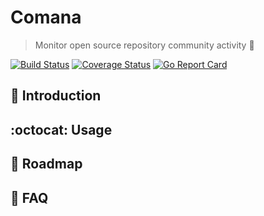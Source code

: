 # Comana

> Monitor open source repository community activity :telescope:

[![Build Status](https://travis-ci.org/forstmeier/comana.svg?branch=master)](https://travis-ci.org/forstmeier/comana) [![Coverage Status](https://coveralls.io/repos/github/forstmeier/comana/badge.svg?branch=master)](https://coveralls.io/github/forstmeier/comana?branch=master) [![Go Report Card](https://goreportcard.com/badge/github.com/forstmeier/comana)](https://goreportcard.com/report/github.com/forstmeier/comana)

## :beers: Introduction

<!-- **Comana** is an application to monitor open source community activity and provide data-driven insights and visibility into the projects. Data is sourced from the publicly available resources on **[GH Archive](http://www.gharchive.org/)** and processed into actionable information including raw event counts, statistics, and forward projections which can be viewed by third-parties like interested contributors or financial supporters. -->

## :octocat: Usage

<!-- For instructions on how to retrieve data and reports from the application, checkout the **Instructions** section of the public website [here](https://forstmeier.github.io/comana/). You can use [curl](https://curl.haxx.se/), [Postwoman](https://liyasthomas.github.io/postwoman/), or whatever other tool you want, to make a GET HTTPS request to the application API endpoint. -->

## :round_pushpin: Roadmap

<!-- A simple MVP is the initial target for the launch but expanded functionality and a smoother application interface will be rolled out in the immediately subsequent versions. Below is the roadmap (although not necessary in chronological order):

- [ ] embedded AWS QuickSight dashboard in landing page
- [ ] "boosted" repo status for projects actively building communities
- [ ] expanded datapoint availability including percentages, deltas, and original statistics
- [ ] filtering options for fetching data from application -->

## :green_book: FAQ

<!-- Head over to the [FAQ page](https://forstmeier.github.io/comana/faq) to get more information on the data being used and how it's being used. A changelog will be maintained on the [releases tab](https://github.com/forstmeier/comana/releases). -->
